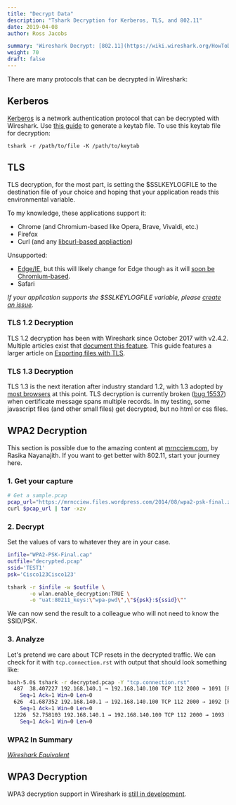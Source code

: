 ```yaml
---
title: "Decrypt Data"
description: "Tshark Decryption for Kerberos, TLS, and 802.11"
date: 2019-04-08
author: Ross Jacobs

summary: 'Wireshark Decrypt: [802.11](https://wiki.wireshark.org/HowToDecrypt802.11) | [TLS](https://wiki.wireshark.org/TLS#TLS_Decryption) | [ESP](https://wiki.wireshark.org/ESP_Preferences) | [WireGuard](https://wiki.wireshark.org/WireGuard#Key_Log_Format) | [Kerberos](https://wiki.wireshark.org/Kerberos)<br><i class="fas fa-external-link-square-alt"></i> Articles Decrypt: [SNMP](https://robert.penz.name/1215/decoding-snmpv3-encrypted-traffic-in-wireshark/)'
weight: 70
draft: false
---
```


There are many protocols that can be decrypted in Wireshark:

## Kerberos

[Kerberos](https://wiki.wireshark.org/Kerberos) is a network authentication protocol that can be decrypted with Wireshark.
Use [this guide](https://docs.axway.com/bundle/APIGateway_762_IntegrationKerberos_allOS_en_HTML5/page/Content/KerberosIntegration/Wireshark/wireshark_tracing_for_spnego_kerberos_auth_between.htm)
to generate a keytab file. To use this keytab file for decryption:

`tshark -r /path/to/file -K /path/to/keytab`

## TLS

TLS decryption, for the most part, is setting the $SSLKEYLOGFILE to the destination file of your choice and hoping that your application reads this environmental variable.

To my knowledge, these applications support it:
* Chrome (and Chromium-based like Opera, Brave, Vivaldi, etc.)
* Firefox
* Curl (and any [libcurl-based appliaction](https://everything.curl.dev/usingcurl/tls/sslkeylogfile))

Unsupported:
* [Edge/IE](http://blog.ucomsgeek.com/2016/06/decrypting-https-web-traffic-without.html), but this will likely change for Edge though as it will [soon be Chromium-based](https://support.microsoft.com/en-us/help/4501095/download-microsoft-edge-based-on-chromium).
* Safari

*If your application supports the $SSLKEYLOGFILE variable, please [create an issue](https://github.com/pocc/tshark.dev/issues).*

### TLS 1.2 Decryption

TLS 1.2 decryption has been with Wireshark since October 2017 with v2.4.2. Multiple articles exist that [document this feature](https://www.comparitech.com/net-admin/decrypt-ssl-with-wireshark/). This guide features a larger article on [Exporting files with TLS](/export/export_tls).

### TLS 1.3 Decryption

TLS 1.3 is the next iteration after industry standard 1.2, with 1.3 adopted
by [most browsers](https://caniuse.com/#feat=tls1-3) at this point. TLS
decryption is currently broken ([bug
15537](https://bugs.wireshark.org/bugzilla/show_bug.cgi?id=15537)) when
certificate message spans multiple records. In my testing, some javascript
files (and other small files) get decrypted, but no html or css files.

## WPA2 Decryption

This section is possible due to the amazing content at [mrncciew.com](https://mrncciew.com), by Rasika Nayanajith.
If you want to get better with 802.11, start your journey here.

### 1. Get your capture

```bash
# Get a sample.pcap
pcap_url="https://mrncciew.files.wordpress.com/2014/08/wpa2-psk-final.zip"
curl $pcap_url | tar -xzv
```

### 2. Decrypt

Set the values of vars to whatever they are in your case.

```bash
infile="WPA2-PSK-Final.cap"
outfile="decrypted.pcap"
ssid='TEST1'
psk='Cisco123Cisco123'

tshark -r $infile -w $outfile \
       -o wlan.enable_decryption:TRUE \
       -o "uat:80211_keys:\"wpa-pwd\",\"${psk}:${ssid}\""
```

We can now send the result to a colleague who will not need to know the SSID/PSK.

### 3. Analyze

Let's pretend we care about TCP resets in the decrypted traffic. We can check
for it with `tcp.connection.rst` with output that should look something like:

```sh
bash-5.0$ tshark -r decrypted.pcap -Y "tcp.connection.rst"
  487  38.407227 192.168.140.1 → 192.168.140.100 TCP 112 2000 → 1091 [RST, ACK] 
    Seq=1 Ack=1 Win=0 Len=0
  626  41.687352 192.168.140.1 → 192.168.140.100 TCP 112 2000 → 1092 [RST, ACK] 
    Seq=1 Ack=1 Win=0 Len=0
  1226  52.758103 192.168.140.1 → 192.168.140.100 TCP 112 2000 → 1093 [RST, ACK
    Seq=1 Ack=1 Win=0 Len=0
```

### WPA2 In Summary

<script id="asciicast-239577" src="https://asciinema.org/a/239577.js" async></script>

[_Wireshark Equivalent_](https://mrncciew.com/2014/08/16/decrypt-wpa2-psk-using-wireshark/)

## WPA3 Decryption

WPA3 decryption support in Wireshark is
[still in development](https://seclists.org/wireshark/2019/Mar/79).
